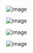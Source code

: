 ![image](https://github.com/user-attachments/assets/833a274a-e2ed-45e4-bc27-1eb19ed19513)

![image](https://github.com/user-attachments/assets/cfc4d6c2-05e7-459b-bfed-728dec2e38b4)

![image](https://github.com/user-attachments/assets/1b2ba0b9-bee8-4d9c-80be-73d453404955)

![image](https://github.com/user-attachments/assets/ab031f34-7be4-485a-8a2d-12e0d09951e9)

